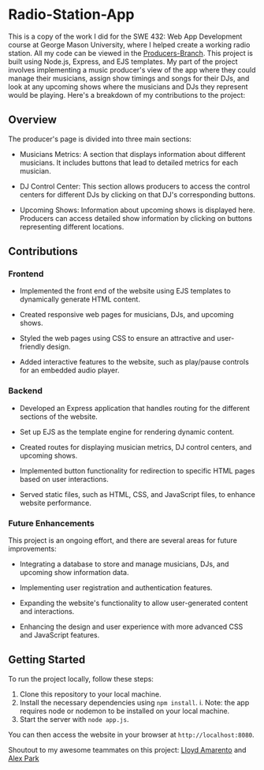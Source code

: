 # Radio-Station-App
This is a copy of the work I did for the SWE 432: Web App Development course at George Mason University, where I helped create a working radio station.
All my code can be viewed in the [Producers-Branch](https://github.com/DeeP-008/Radio-Station-App/tree/Producers-Branch).
This project is built using Node.js, Express, and EJS templates. My part of the project involves implementing a music producer's view of the app where they could manage their musicians, assign show timings and 
songs for their DJs, and look at any upcoming shows where the musicians and DJs they represent would be playing. Here's a breakdown of my contributions to the project:

## Overview

The producer's page is divided into three main sections:

- Musicians Metrics: A section that displays information about different musicians. It includes buttons that lead to detailed metrics for each musician.

- DJ Control Center: This section allows producers to access the control centers for different DJs by clicking on that DJ's corresponding buttons.

- Upcoming Shows: Information about upcoming shows is displayed here. Producers can access detailed show information by clicking on buttons representing different locations.

## Contributions

### Frontend

- Implemented the front end of the website using EJS templates to dynamically generate HTML content.

- Created responsive web pages for musicians, DJs, and upcoming shows.

- Styled the web pages using CSS to ensure an attractive and user-friendly design.

- Added interactive features to the website, such as play/pause controls for an embedded audio player.

### Backend

- Developed an Express application that handles routing for the different sections of the website.

- Set up EJS as the template engine for rendering dynamic content.

- Created routes for displaying musician metrics, DJ control centers, and upcoming shows.

- Implemented button functionality for redirection to specific HTML pages based on user interactions.

- Served static files, such as HTML, CSS, and JavaScript files, to enhance website performance.

### Future Enhancements

This project is an ongoing effort, and there are several areas for future improvements:

- Integrating a database to store and manage musicians, DJs, and upcoming show information data.

- Implementing user registration and authentication features.

- Expanding the website's functionality to allow user-generated content and interactions.

- Enhancing the design and user experience with more advanced CSS and JavaScript features.

## Getting Started

To run the project locally, follow these steps:

1. Clone this repository to your local machine.
2. Install the necessary dependencies using `npm install`.
    i. Note: the app requires node or nodemon to be installed on your local machine.
4. Start the server with `node app.js`.

You can then access the website in your browser at `http://localhost:8080`.

Shoutout to my awesome teammates on this project:
[Lloyd Amarento](https://github.com/LloydAAmaranto) and [Alex Park](https://github.com/TheQwertz64)
